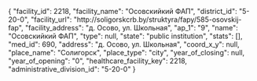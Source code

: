 {
    "facility_id": 2218,
    "facility_name": "Осовскийкий ФАП",
    "district_id": "5-20-0",
    "facility_url": "http:\/\/soligorskcrb.by\/struktyra\/fapy\/585-osovskij-fap",
    "facility_address": "д. Осово, ул. Школьная",
    "ap_1": "9",
    "name": "Осовскийкий ФАП",
    "type": null,
    "state": "public institution",
    "stats": [],
    "med_id": 690,
    "address": "д. Осово, ул. Школьная",
    "coord_x_y": null,
    "place_name": "Солигорск",
    "place_type": "city",
    "year_of_closing": null,
    "year_of_opening": "0",
    "healthcare_facility_key": 2218,
    "administrative_division_id": "5-20-0"
}